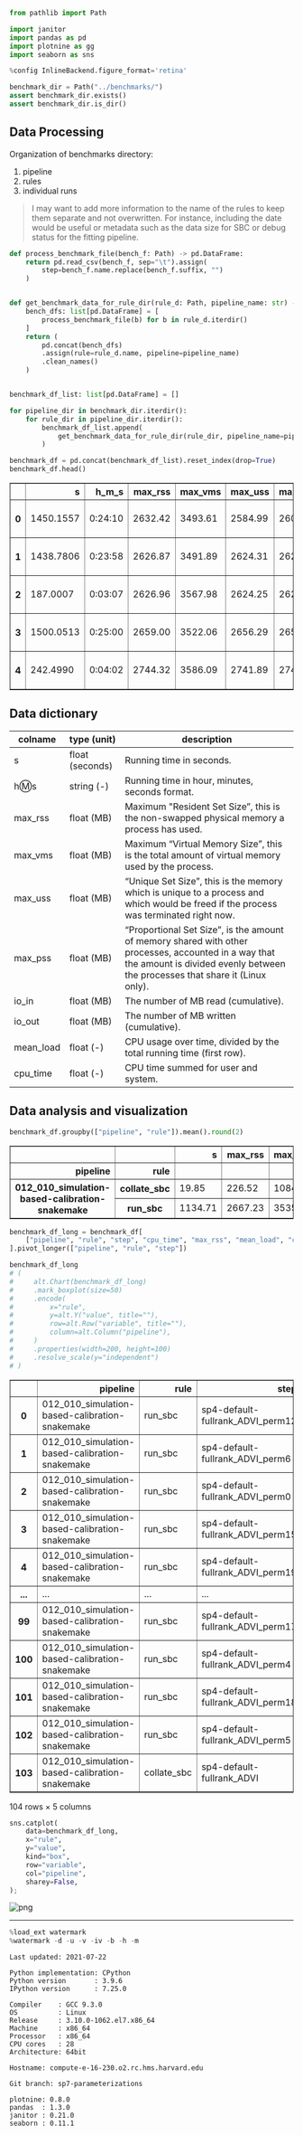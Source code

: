 ```python
from pathlib import Path

import janitor
import pandas as pd
import plotnine as gg
import seaborn as sns

%config InlineBackend.figure_format='retina'
```

```python
benchmark_dir = Path("../benchmarks/")
assert benchmark_dir.exists()
assert benchmark_dir.is_dir()
```

## Data Processing

Organization of benchmarks directory:

1. pipeline
2. rules
3. individual runs

> I may want to add more information to the name of the rules to keep them separate and not overwritten.
> For instance, including the date would be useful or metadata such as the data size for SBC or debug status for the fitting pipeline.

```python
def process_benchmark_file(bench_f: Path) -> pd.DataFrame:
    return pd.read_csv(bench_f, sep="\t").assign(
        step=bench_f.name.replace(bench_f.suffix, "")
    )


def get_benchmark_data_for_rule_dir(rule_d: Path, pipeline_name: str) -> pd.DataFrame:
    bench_dfs: list[pd.DataFrame] = [
        process_benchmark_file(b) for b in rule_d.iterdir()
    ]
    return (
        pd.concat(bench_dfs)
        .assign(rule=rule_d.name, pipeline=pipeline_name)
        .clean_names()
    )


benchmark_df_list: list[pd.DataFrame] = []

for pipeline_dir in benchmark_dir.iterdir():
    for rule_dir in pipeline_dir.iterdir():
        benchmark_df_list.append(
            get_benchmark_data_for_rule_dir(rule_dir, pipeline_name=pipeline_dir.name)
        )

benchmark_df = pd.concat(benchmark_df_list).reset_index(drop=True)
benchmark_df.head()
```

<div>
<style scoped>
    .dataframe tbody tr th:only-of-type {
        vertical-align: middle;
    }

    .dataframe tbody tr th {
        vertical-align: top;
    }

    .dataframe thead th {
        text-align: right;
    }
</style>
<table border="1" class="dataframe">
  <thead>
    <tr style="text-align: right;">
      <th></th>
      <th>s</th>
      <th>h_m_s</th>
      <th>max_rss</th>
      <th>max_vms</th>
      <th>max_uss</th>
      <th>max_pss</th>
      <th>io_in</th>
      <th>io_out</th>
      <th>mean_load</th>
      <th>cpu_time</th>
      <th>step</th>
      <th>rule</th>
      <th>pipeline</th>
    </tr>
  </thead>
  <tbody>
    <tr>
      <th>0</th>
      <td>1450.1557</td>
      <td>0:24:10</td>
      <td>2632.42</td>
      <td>3493.61</td>
      <td>2584.99</td>
      <td>2607.41</td>
      <td>725.83</td>
      <td>95.04</td>
      <td>10.12</td>
      <td>146.76</td>
      <td>sp4-default-fullrank_ADVI_perm12</td>
      <td>run_sbc</td>
      <td>012_010_simulation-based-calibration-snakemake</td>
    </tr>
    <tr>
      <th>1</th>
      <td>1438.7806</td>
      <td>0:23:58</td>
      <td>2626.87</td>
      <td>3491.89</td>
      <td>2624.31</td>
      <td>2624.38</td>
      <td>1881.28</td>
      <td>97.78</td>
      <td>10.29</td>
      <td>148.10</td>
      <td>sp4-default-fullrank_ADVI_perm6</td>
      <td>run_sbc</td>
      <td>012_010_simulation-based-calibration-snakemake</td>
    </tr>
    <tr>
      <th>2</th>
      <td>187.0007</td>
      <td>0:03:07</td>
      <td>2626.96</td>
      <td>3567.98</td>
      <td>2624.25</td>
      <td>2624.31</td>
      <td>44.03</td>
      <td>91.66</td>
      <td>63.26</td>
      <td>118.45</td>
      <td>sp4-default-fullrank_ADVI_perm0</td>
      <td>run_sbc</td>
      <td>012_010_simulation-based-calibration-snakemake</td>
    </tr>
    <tr>
      <th>3</th>
      <td>1500.0513</td>
      <td>0:25:00</td>
      <td>2659.00</td>
      <td>3522.06</td>
      <td>2656.29</td>
      <td>2656.37</td>
      <td>883.85</td>
      <td>93.74</td>
      <td>12.76</td>
      <td>191.67</td>
      <td>sp4-default-fullrank_ADVI_perm15</td>
      <td>run_sbc</td>
      <td>012_010_simulation-based-calibration-snakemake</td>
    </tr>
    <tr>
      <th>4</th>
      <td>242.4990</td>
      <td>0:04:02</td>
      <td>2744.32</td>
      <td>3586.09</td>
      <td>2741.89</td>
      <td>2741.96</td>
      <td>1889.93</td>
      <td>102.59</td>
      <td>45.52</td>
      <td>110.58</td>
      <td>sp4-default-fullrank_ADVI_perm19</td>
      <td>run_sbc</td>
      <td>012_010_simulation-based-calibration-snakemake</td>
    </tr>
  </tbody>
</table>
</div>

## Data dictionary

| colname | type (unit) | description |
|-------- |-------------|-------------|
| s | float (seconds) | Running time in seconds. |
| h:m:s	| string (-) | Running time in hour, minutes, seconds format. |
| max_rss | float (MB) | Maximum "Resident Set Size”, this is the non-swapped physical memory a process has used. |
| max_vms | float (MB) | Maximum “Virtual Memory Size”, this is the total amount of virtual memory used by the process. |
| max_uss | float (MB) | “Unique Set Size”, this is the memory which is unique to a process and which would be freed if the process was terminated right now. |
| max_pss | float (MB) | “Proportional Set Size”, is the amount of memory shared with other processes, accounted in a way that the amount is divided evenly between the processes that share it (Linux only). |
| io_in | float (MB) | The number of MB read (cumulative). |
| io_out | float (MB) | The number of MB written (cumulative). |
| mean_load | float (-) | CPU usage over time, divided by the total running time (first row). |
| cpu_time | float (-) | CPU time summed for user and system. |

## Data analysis and visualization

```python
benchmark_df.groupby(["pipeline", "rule"]).mean().round(2)
```

<div>
<style scoped>
    .dataframe tbody tr th:only-of-type {
        vertical-align: middle;
    }

    .dataframe tbody tr th {
        vertical-align: top;
    }

    .dataframe thead th {
        text-align: right;
    }
</style>
<table border="1" class="dataframe">
  <thead>
    <tr style="text-align: right;">
      <th></th>
      <th></th>
      <th>s</th>
      <th>max_rss</th>
      <th>max_vms</th>
      <th>max_uss</th>
      <th>max_pss</th>
      <th>io_in</th>
      <th>io_out</th>
      <th>mean_load</th>
      <th>cpu_time</th>
    </tr>
    <tr>
      <th>pipeline</th>
      <th>rule</th>
      <th></th>
      <th></th>
      <th></th>
      <th></th>
      <th></th>
      <th></th>
      <th></th>
      <th></th>
      <th></th>
    </tr>
  </thead>
  <tbody>
    <tr>
      <th rowspan="2" valign="top">012_010_simulation-based-calibration-snakemake</th>
      <th>collate_sbc</th>
      <td>19.85</td>
      <td>226.52</td>
      <td>1084.56</td>
      <td>224.15</td>
      <td>224.22</td>
      <td>281.31</td>
      <td>0.16</td>
      <td>36.01</td>
      <td>7.53</td>
    </tr>
    <tr>
      <th>run_sbc</th>
      <td>1134.71</td>
      <td>2667.23</td>
      <td>3535.64</td>
      <td>2655.57</td>
      <td>2659.89</td>
      <td>1137.86</td>
      <td>85.91</td>
      <td>17.27</td>
      <td>128.89</td>
    </tr>
  </tbody>
</table>
</div>

```python
benchmark_df_long = benchmark_df[
    ["pipeline", "rule", "step", "cpu_time", "max_rss", "mean_load", "cpu_time"]
].pivot_longer(["pipeline", "rule", "step"])

benchmark_df_long
# (
#     alt.Chart(benchmark_df_long)
#     .mark_boxplot(size=50)
#     .encode(
#         x="rule",
#         y=alt.Y("value", title=""),
#         row=alt.Row("variable", title=""),
#         column=alt.Column("pipeline"),
#     )
#     .properties(width=200, height=100)
#     .resolve_scale(y="independent")
# )
```

<div>
<style scoped>
    .dataframe tbody tr th:only-of-type {
        vertical-align: middle;
    }

    .dataframe tbody tr th {
        vertical-align: top;
    }

    .dataframe thead th {
        text-align: right;
    }
</style>
<table border="1" class="dataframe">
  <thead>
    <tr style="text-align: right;">
      <th></th>
      <th>pipeline</th>
      <th>rule</th>
      <th>step</th>
      <th>variable</th>
      <th>value</th>
    </tr>
  </thead>
  <tbody>
    <tr>
      <th>0</th>
      <td>012_010_simulation-based-calibration-snakemake</td>
      <td>run_sbc</td>
      <td>sp4-default-fullrank_ADVI_perm12</td>
      <td>cpu_time</td>
      <td>146.76</td>
    </tr>
    <tr>
      <th>1</th>
      <td>012_010_simulation-based-calibration-snakemake</td>
      <td>run_sbc</td>
      <td>sp4-default-fullrank_ADVI_perm6</td>
      <td>cpu_time</td>
      <td>148.10</td>
    </tr>
    <tr>
      <th>2</th>
      <td>012_010_simulation-based-calibration-snakemake</td>
      <td>run_sbc</td>
      <td>sp4-default-fullrank_ADVI_perm0</td>
      <td>cpu_time</td>
      <td>118.45</td>
    </tr>
    <tr>
      <th>3</th>
      <td>012_010_simulation-based-calibration-snakemake</td>
      <td>run_sbc</td>
      <td>sp4-default-fullrank_ADVI_perm15</td>
      <td>cpu_time</td>
      <td>191.67</td>
    </tr>
    <tr>
      <th>4</th>
      <td>012_010_simulation-based-calibration-snakemake</td>
      <td>run_sbc</td>
      <td>sp4-default-fullrank_ADVI_perm19</td>
      <td>cpu_time</td>
      <td>110.58</td>
    </tr>
    <tr>
      <th>...</th>
      <td>...</td>
      <td>...</td>
      <td>...</td>
      <td>...</td>
      <td>...</td>
    </tr>
    <tr>
      <th>99</th>
      <td>012_010_simulation-based-calibration-snakemake</td>
      <td>run_sbc</td>
      <td>sp4-default-fullrank_ADVI_perm17</td>
      <td>cpu_time</td>
      <td>119.68</td>
    </tr>
    <tr>
      <th>100</th>
      <td>012_010_simulation-based-calibration-snakemake</td>
      <td>run_sbc</td>
      <td>sp4-default-fullrank_ADVI_perm4</td>
      <td>cpu_time</td>
      <td>108.73</td>
    </tr>
    <tr>
      <th>101</th>
      <td>012_010_simulation-based-calibration-snakemake</td>
      <td>run_sbc</td>
      <td>sp4-default-fullrank_ADVI_perm18</td>
      <td>cpu_time</td>
      <td>129.75</td>
    </tr>
    <tr>
      <th>102</th>
      <td>012_010_simulation-based-calibration-snakemake</td>
      <td>run_sbc</td>
      <td>sp4-default-fullrank_ADVI_perm5</td>
      <td>cpu_time</td>
      <td>138.75</td>
    </tr>
    <tr>
      <th>103</th>
      <td>012_010_simulation-based-calibration-snakemake</td>
      <td>collate_sbc</td>
      <td>sp4-default-fullrank_ADVI</td>
      <td>cpu_time</td>
      <td>7.53</td>
    </tr>
  </tbody>
</table>
<p>104 rows × 5 columns</p>
</div>

```python
sns.catplot(
    data=benchmark_df_long,
    x="rule",
    y="value",
    kind="box",
    row="variable",
    col="pipeline",
    sharey=False,
);
```

![png](benchmarks_files/benchmarks_9_0.png)

---

```python
%load_ext watermark
%watermark -d -u -v -iv -b -h -m
```

    Last updated: 2021-07-22

    Python implementation: CPython
    Python version       : 3.9.6
    IPython version      : 7.25.0

    Compiler    : GCC 9.3.0
    OS          : Linux
    Release     : 3.10.0-1062.el7.x86_64
    Machine     : x86_64
    Processor   : x86_64
    CPU cores   : 28
    Architecture: 64bit

    Hostname: compute-e-16-230.o2.rc.hms.harvard.edu

    Git branch: sp7-parameterizations

    plotnine: 0.8.0
    pandas  : 1.3.0
    janitor : 0.21.0
    seaborn : 0.11.1
